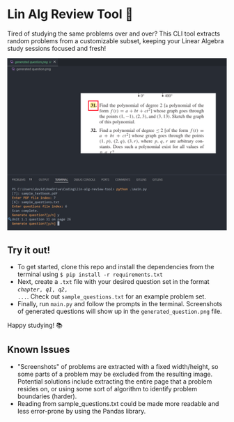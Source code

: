 # Lin Alg Review Tool 🧮

Tired of studying the same problems over and over? This CLI tool extracts random problems from a customizable subset, keeping your Linear Algebra study sessions focused and fresh!

<img src="./resources/example-ss.png" width="700" alt="Example of usage">

## Try it out!
- To get started, clone this repo and install the dependencies from the terminal using <code>$ pip install -r requirements.txt</code>
- Next, create a <code>.txt</code> file with your desired question set in the format <code>*chapter*, *q1*, *q2*, ...</code>. Check out <code>sample_questions.txt</code> for an example problem set.
- Finally, run <code>main.py</code> and follow the prompts in the terminal. Screenshots of generated questions will show up in the <code>generated_question.png</code> file.

Happy studying! 📚

## Known Issues
- "Screenshots" of problems are extracted with a fixed width/height, so some parts of a problem may be excluded from the resulting image. Potential solutions include extracting the entire page that a problem resides on, or using some sort of algorithm to identify problem boundaries (harder).
- Reading from sample_questions.txt could be made more readable and less error-prone by using the Pandas library.


